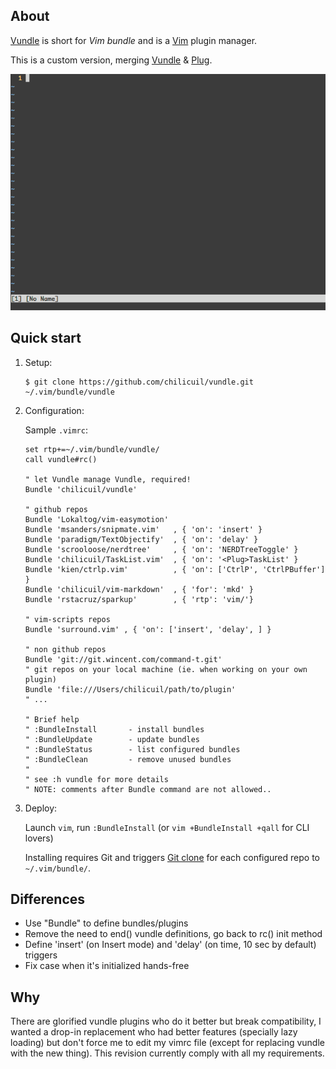 ## About

[Vundle](https://github.com/chilicuil/vundle) is short for _Vim bundle_ and is a [Vim](http://vim.org) plugin manager.

This is a custom version, merging [Vundle](https://github.com/chilicuil/vundle) & [Plug](https://github.com/junegunn/vim-plug).

<p align="center">
<img src="https://raw.githubusercontent.com/junegunn/i/master/vim-plug/installer.gif" alt="vundle-installer"/>
</p>

## Quick start

1. Setup:

     ```
     $ git clone https://github.com/chilicuil/vundle.git ~/.vim/bundle/vundle
     ```

2. Configuration:

     Sample `.vimrc`:

     ```vim
     set rtp+=~/.vim/bundle/vundle/
     call vundle#rc()

     " let Vundle manage Vundle, required!
     Bundle 'chilicuil/vundle'

     " github repos
     Bundle 'Lokaltog/vim-easymotion'
     Bundle 'msanders/snipmate.vim'   , { 'on': 'insert' }
     Bundle 'paradigm/TextObjectify'  , { 'on': 'delay' }
     Bundle 'scrooloose/nerdtree'     , { 'on': 'NERDTreeToggle' }
     Bundle 'chilicuil/TaskList.vim'  , { 'on': '<Plug>TaskList' }
     Bundle 'kien/ctrlp.vim'          , { 'on': ['CtrlP', 'CtrlPBuffer'] }
     Bundle 'chilicuil/vim-markdown'  , { 'for': 'mkd' }
     Bundle 'rstacruz/sparkup'        , { 'rtp': 'vim/'}

     " vim-scripts repos
     Bundle 'surround.vim' , { 'on': ['insert', 'delay', ] }

     " non github repos
     Bundle 'git://git.wincent.com/command-t.git'
     " git repos on your local machine (ie. when working on your own plugin)
     Bundle 'file:///Users/chilicuil/path/to/plugin'
     " ...

     " Brief help
     " :BundleInstall       - install bundles
     " :BundleUpdate        - update bundles
     " :BundleStatus        - list configured bundles
     " :BundleClean         - remove unused bundles
     "
     " see :h vundle for more details
     " NOTE: comments after Bundle command are not allowed..

     ```

3. Deploy:

     Launch `vim`, run `:BundleInstall`
     (or `vim +BundleInstall +qall` for CLI lovers)

     Installing requires Git and triggers [Git clone](http://gitref.org/creating/#clone) for each configured repo to `~/.vim/bundle/`.

## Differences

- Use "Bundle" to define bundles/plugins
- Remove the need to end() vundle definitions, go back to rc() init method
- Define 'insert' (on Insert mode) and 'delay' (on time, 10 sec by default) triggers
- Fix case when it's initialized hands-free

## Why

There are glorified vundle plugins who do it better but break compatibility, I wanted a drop-in replacement who had better features (specially lazy loading) but don't force me to edit my vimrc file (except for replacing vundle with the new thing). This revision currently comply with all my requirements.
